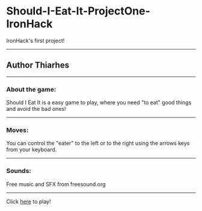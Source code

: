 # Should-I-Eat-It-ProjectOne-IronHack

IronHack's first project!

---

## Author Thiarhes

---

### About the game:

Should I Eat It is a easy game to play, where you need "to eat" good things and avoid the bad ones!

---

### Moves:

You can control the "eater" to the left or to the right using the arrows keys from your keyboard.

---

### Sounds:

Free music and SFX from freesound.org

---

Click [here](https://thiarhes.github.io/Should-I-Eat-It-ProjectOne/) to play!
